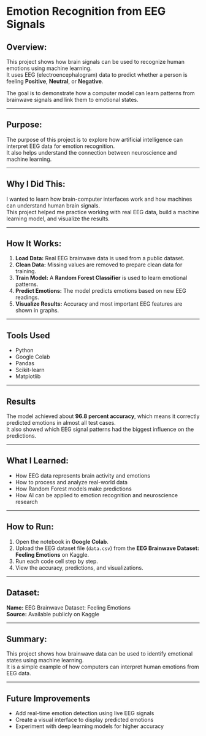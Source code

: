 # **Emotion Recognition from EEG Signals**

## **Overview:**
This project shows how brain signals can be used to recognize human emotions using machine learning.  
It uses EEG (electroencephalogram) data to predict whether a person is feeling **Positive**, **Neutral**, or **Negative**.  

The goal is to demonstrate how a computer model can learn patterns from brainwave signals and link them to emotional states.

---

## **Purpose:**
The purpose of this project is to explore how artificial intelligence can interpret EEG data for emotion recognition.  
It also helps understand the connection between neuroscience and machine learning.

---

## **Why I Did This:**
I wanted to learn how brain-computer interfaces work and how machines can understand human brain signals.  
This project helped me practice working with real EEG data, build a machine learning model, and visualize the results.

---

## **How It Works:**
1. **Load Data:** Real EEG brainwave data is used from a public dataset.  
2. **Clean Data:** Missing values are removed to prepare clean data for training.  
3. **Train Model:** A **Random Forest Classifier** is used to learn emotional patterns.  
4. **Predict Emotions:** The model predicts emotions based on new EEG readings.  
5. **Visualize Results:** Accuracy and most important EEG features are shown in graphs.

---

## **Tools Used**
- Python  
- Google Colab  
- Pandas  
- Scikit-learn  
- Matplotlib  

---

## **Results**
The model achieved about **96.8 percent accuracy**, which means it correctly predicted emotions in almost all test cases.  
It also showed which EEG signal patterns had the biggest influence on the predictions.

---

## **What I Learned:**
- How EEG data represents brain activity and emotions  
- How to process and analyze real-world data  
- How Random Forest models make predictions  
- How AI can be applied to emotion recognition and neuroscience research  

---

## **How to Run:**
1. Open the notebook in **Google Colab**.  
2. Upload the EEG dataset file (`data.csv`) from the **EEG Brainwave Dataset: Feeling Emotions** on Kaggle.  
3. Run each code cell step by step.  
4. View the accuracy, predictions, and visualizations.  

---

## **Dataset:**
**Name:** EEG Brainwave Dataset: Feeling Emotions  
**Source:** Available publicly on Kaggle  

---

## **Summary:**
This project shows how brainwave data can be used to identify emotional states using machine learning.  
It is a simple example of how computers can interpret human emotions from EEG data.

---

## **Future Improvements**
- Add real-time emotion detection using live EEG signals  
- Create a visual interface to display predicted emotions  
- Experiment with deep learning models for higher accuracy  
